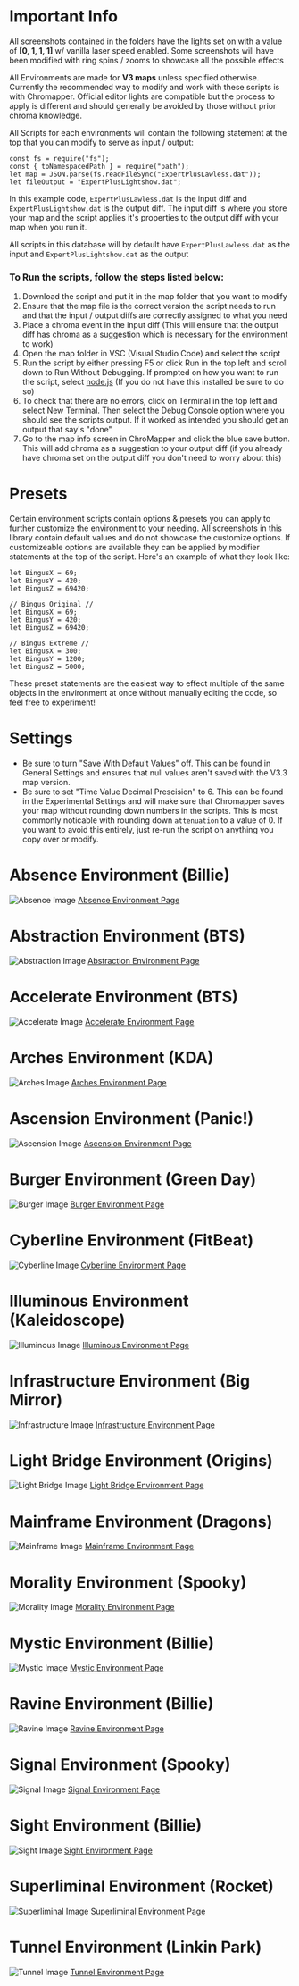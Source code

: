 # Important Info

All screenshots contained in the folders have the lights set on with a value of **[0, 1, 1, 1]** w/ vanilla laser speed enabled. Some screenshots will have been modified with ring spins / zooms to showcase all the possible effects

All Environments are made for **V3 maps** unless specified otherwise. Currently the recommended way to modify and work with these scripts is with Chromapper. Official editor lights are compatible but the process to apply is different and should generally be avoided by those without prior chroma knowledge.

All Scripts for each environments will contain the following statement at the top that you can modify to serve as input / output:
```
const fs = require("fs");
const { toNamespacedPath } = require("path");
let map = JSON.parse(fs.readFileSync("ExpertPlusLawless.dat"));
let fileOutput = "ExpertPlusLightshow.dat";
```

In this example code, `ExpertPlusLawless.dat` is the input diff and `ExpertPlusLightshow.dat` is the output diff.
The input diff is where you store your map and the script applies it's properties to the output diff with your map when you run it.

All scripts in this database will by default have `ExpertPlusLawless.dat` as the input and `ExpertPlusLightshow.dat` as the output

### To Run the scripts, follow the steps listed below:

1. Download the script and put it in the map folder that you want to modify
2. Ensure that the map file is the correct version the script needs to run and that the input / output diffs are correctly assigned to what you need
3. Place a chroma event in the input diff (This will ensure that the output diff has chroma as a suggestion which is necessary for the environment to work)
4. Open the map folder in VSC (Visual Studio Code) and select the script
5. Run the script by either pressing F5 or click Run in the top left and scroll down to Run Without Debugging. If prompted on how you want to run the script, select [node.js](https://nodejs.org/en) (If you do not have this installed be sure to do so)
6. To check that there are no errors, click on Terminal in the top left and select New Terminal. Then select the Debug Console option where you should see the scripts output. If it worked as intended you should get an output that say's "done"
7. Go to the map info screen in ChroMapper and click the blue save button. This will add chroma as a suggestion to your output diff (if you already have chroma set on the output diff you don't need to worry about this)

# Presets

Certain environment scripts contain options & presets you can apply to further customize the environment to your needing. All screenshots in this library contain default values and do not showcase the customize options. If customizeable options are available they can be applied by modifier statements at the top of the script.
Here's an example of what they look like:

```
let BingusX = 69;
let BingusY = 420;
let BingusZ = 69420;

// Bingus Original //
let BingusX = 69;
let BingusY = 420;
let BingusZ = 69420;

// Bingus Extreme //
let BingusX = 300;
let BingusY = 1200;
let BingusZ = 5000;
```

These preset statements are the easiest way to effect multiple of the same objects in the environment at once without manually editing the code, so feel free to experiment!

# Settings
- Be sure to turn "Save With Default Values" off. This can be found in General Settings and ensures that null values aren't saved with the V3.3 map version.
- Be sure to set "Time Value Decimal Prescision" to 6. This can be found in the Experimental Settings and will make sure that Chromapper saves your map without rounding down numbers in the scripts. This is most commonly noticable with rounding down `attenuation` to a value of 0. If you want to avoid this entirely, just re-run the script on anything you copy over or modify.

# Absence Environment (Billie)
![Absence Image](https://github.com/Phoenix-BS/BSCEL/blob/main/Environments/Billie%20Platform/Absence%20(Billie)/Absence.png)
[Absence Environment Page](https://github.com/Phoenix-BS/BSCEL/tree/main/Environments/Billie%20Platform/Absence%20(Billie))
# Abstraction Environment (BTS)
![Abstraction Image](https://github.com/Phoenix-BS/BSCEL/blob/main/Environments/BTS%20Platform/Abstraction%20(BTS)/Abstraction.png)
[Abstraction Environment Page](https://github.com/Phoenix-BS/BSCEL/tree/main/Environments/BTS%20Platform/Abstraction%20(BTS))
# Accelerate Environment (BTS)
![Accelerate Image](https://github.com/Phoenix-BS/BSCEL/blob/main/Environments/BTS%20Platform/Accelerate%20(BTS)/Accelerate.png)
[Accelerate Environment Page](https://github.com/Phoenix-BS/BSCEL/blob/main/Environments/BTS%20Platform/Accelerate%20(BTS))
# Arches Environment (KDA)
![Arches Image](https://github.com/Phoenix-BS/BSCEL/blob/main/Environments/KDA%20Platform/Arches%20(KDA)/Arches.png)
[Arches Environment Page](https://github.com/Phoenix-BS/BSCEL/tree/main/Environments/KDA%20Platform/Arches%20(KDA))
# Ascension Environment (Panic!)
![Ascension Image](https://github.com/Phoenix-BS/BSCEL/blob/main/Environments/Panic!%20Platform/Ascension%20(Panic)/Ascension.png)
[Ascension Environment Page](https://github.com/Phoenix-BS/BSCEL/tree/main/Environments/Panic!%20Platform/Ascension%20(Panic))
# Burger Environment (Green Day)
![Burger Image](https://github.com/Phoenix-BS/BSCEL/blob/main/Environments/Green%20Day%20Platform/Burger%20(Green%20Day)/Burger.png)
[Burger Environment Page](https://github.com/Phoenix-BS/BSCEL/tree/main/Environments/Green%20Day%20Platform/Burger%20(Green%20Day))
# Cyberline Environment (FitBeat)
![Cyberline Image](https://github.com/Phoenix-BS/BSCEL/blob/main/Environments/FitBeat%20Platform/Cyberline%20(FitBeat)/Cyberline.png)
[Cyberline Environment Page](https://github.com/Phoenix-BS/BSCEL/tree/main/Environments/FitBeat%20Platform/Cyberline%20(FitBeat))
# Illuminous Environment (Kaleidoscope)
![Illuminous Image](https://github.com/Phoenix-BS/BSCEL/blob/main/Environments/Kaleidoscope%20Platform/Illuminous%20(Kaleidoscope)/Illuminous.png)
[Illuminous Environment Page](https://github.com/Phoenix-BS/BSCEL/tree/main/Environments/Kaleidoscope%20Platform/Illuminous%20(Kaleidoscope))
# Infrastructure Environment (Big Mirror)
![Infrastructure Image](https://github.com/Phoenix-BS/BSCEL/blob/main/Environments/Big%20Mirror%20Platform/Infrastructure%20(Big%20Mirror)/Infrastructure.png)
[Infrastructure Environment Page](https://github.com/Phoenix-BS/BSCEL/tree/main/Environments/Big%20Mirror%20Platform/Infrastructure%20(Big%20Mirror))
# Light Bridge Environment (Origins)
![Light Bridge Image](https://github.com/Phoenix-BS/BSCEL/blob/main/Environments/Origins%20Platform/LightBridge%20(Origins)/Light%20Bridge.png)
[Light Bridge Environment Page](https://github.com/Phoenix-BS/BSCEL/tree/main/Environments/Origins%20Platform/LightBridge%20(Origins))
# Mainframe Environment (Dragons)
![Mainframe Image](https://github.com/Phoenix-BS/BSCEL/blob/main/Environments/Dragons%20Platform/Mainframe%20(Dragons)/Mainframe.png)
[Mainframe Environment Page](https://github.com/Phoenix-BS/BSCEL/tree/main/Environments/Dragons%20Platform/Mainframe%20(Dragons))
# Morality Environment (Spooky)
![Morality Image](https://github.com/Phoenix-BS/BSCEL/blob/main/Environments/Spooky%20Platform/Morality%20(Spooky)/Morality.png)
[Morality Environment Page](https://github.com/Phoenix-BS/BSCEL/tree/main/Environments/Spooky%20Platform/Morality%20(Spooky))
# Mystic Environment (Billie)
![Mystic Image](https://github.com/Phoenix-BS/BSCEL/blob/main/Environments/Billie%20Platform/Mystic%20(Billie)/Mystic.png)
[Mystic Environment Page](https://github.com/Phoenix-BS/BSCEL/blob/main/Environments/Billie%20Platform/Mystic%20(Billie))
# Ravine Environment (Billie)
![Ravine Image](https://github.com/Phoenix-BS/BSCEL/blob/main/Environments/Billie%20Platform/Ravine%20(Billie)/Ravine.png)
[Ravine Environment Page](https://github.com/Phoenix-BS/BSCEL/blob/main/Environments/Billie%20Platform/Ravine%20(Billie))
# Signal Environment (Spooky)
![Signal Image](https://github.com/Phoenix-BS/BSCEL/blob/main/Environments/Spooky%20Platform/Signal%20(Spooky)/Signal.png)
[Signal Environment Page](https://github.com/Phoenix-BS/BSCEL/tree/main/Environments/Spooky%20Platform/Signal%20(Spooky))
# Sight Environment (Billie)
![Sight Image](https://github.com/Phoenix-BS/BSCEL/blob/main/Environments/Billie%20Platform/Sight%20(Billie)/Sight.png)
[Sight Environment Page](https://github.com/Phoenix-BS/BSCEL/blob/main/Environments/Billie%20Platform/Sight%20(Billie))
# Superliminal Environment (Rocket)
![Superliminal Image](https://github.com/Phoenix-BS/BSCEL/blob/main/Environments/Rocket%20Platform/Superliminal%20(Rocket)/Superliminal.png)
[Superliminal Environment Page](https://github.com/Phoenix-BS/BSCEL/blob/main/Environments/Rocket%20Platform/Superliminal%20(Rocket))
# Tunnel Environment (Linkin Park)
![Tunnel Image](https://github.com/Phoenix-BS/BSCEL/blob/main/Environments/Linkin%20Park%20Platform/Tunnel%20(LinkinPark)/Tunnel.png)
[Tunnel Environment Page](https://github.com/Phoenix-BS/BSCEL/blob/main/Environments/Linkin%20Park%20Platform/Tunnel%20(LinkinPark))